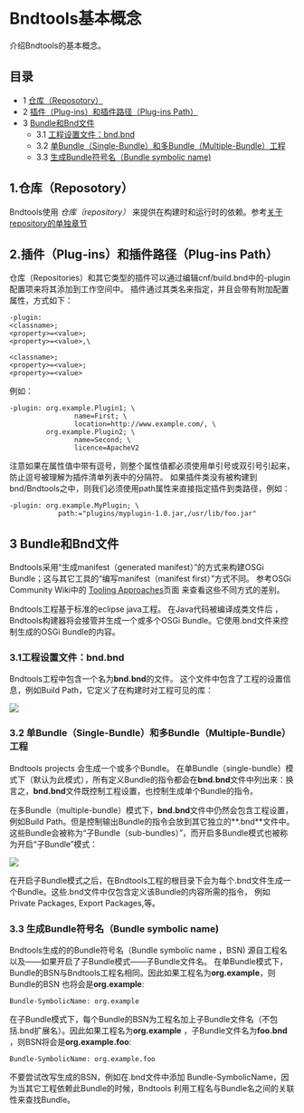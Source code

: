 # Bndtools基本概念

介绍Bndtools的基本概念。

## 目录

- 1 [仓库（Reposotory）](#1)
- 2 [插件（Plug-ins）和插件路径（Plug-ins Path）](#2)
- 3 [Bundle和Bnd文件](#3)
  - 3.1 [工程设置文件：bnd.bnd](#31)
  - 3.2 [单Bundle（Single-Bundle）和多Bundle（Multiple-Bundle）工程](#32)
  - 3.3 [生成Bundle符号名（Bundle symbolic name)](#33)

<span id="1"/>

## 1.仓库（Reposotory）

Bndtools使用 *仓库（repository）* 来提供在构建时和运行时的依赖。参考[关于repository的单独章节](https://caichaowei.github.io/bndtoolscn/2017/01/01/repositories.html)

<span id="2"/>

## 2.插件（Plug-ins）和插件路径（Plug-ins Path）

仓库（Repositories）和其它类型的插件可以通过编辑cnf/build.bnd中的-plugin配置项来将其添加到工作空间中。 插件通过其类名来指定，并且会带有附加配置属性，方式如下：

    -plugin:
    <classname>;
    <property>=<value>;
    <property>=<value>,\

    <classname>;
    <property>=<value>;
    <property>=<value>
例如：

    -plugin: org.example.Plugin1; \
                    name=First; \
                    location=http://www.example.com/, \
             org.example.Plugin2; \
                    name=Second; \
                    licence=ApacheV2

注意如果在属性值中带有逗号，则整个属性值都必须使用单引号或双引号引起来，
防止逗号被理解为插件清单列表中的分隔符。
如果插件类没有被构建到bnd/Bndtools之中，则我们必须使用path属性来直接指定插件到类路径，例如：

    -plugin: org.example.MyPlugin; \
                path:="plugins/myplugin-1.0.jar,/usr/lib/foo.jar"

<span id="3"/>

## 3 Bundle和Bnd文件

Bndtools采用“生成manifest（generated manifest）”的方式来构建OSGi Bundle；这与其它工具的“编写manifest（manifest first）”方式不同。
参考OSGi Community Wiki中的 [Tooling Approaches](http://wiki.osgi.org/wiki/Tooling_Approaches)页面 来查看这些不同方式的差别。

Bndtools工程基于标准的eclipse java工程。
在Java代码被编译成类文件后 ，Bndtools构建器将会接管并生成一个或多个OSGi Bundle。它使用.bnd文件来控制生成的OSGi Bundle的内容。

<span id="31"/>

### 3.1工程设置文件：bnd.bnd

Bndtools工程中包含一个名为**bnd.bnd**的文件。 这个文件中包含了工程的设置信息，例如Build Path，它定义了在构建时对工程可见的库：

![](https://caichaowei.github.io/bndtoolscn/images/concepts/bundles01.png)

<span id="32"/>

### 3.2 单Bundle（Single-Bundle）和多Bundle（Multiple-Bundle）工程

Bndtools projects 会生成一个或多个Bundle。
在单Bundle（single-bundle）模式下（默认为此模式），所有定义Bundle的指令都会在**bnd.bnd**文件中列出来：换言之，**bnd.bnd**文件既控制工程设置，也控制生成单个Bundle的指令。

在多Bundle（multiple-bundle）模式下，**bnd.bnd**文件中仍然会包含工程设置，例如Build Path。但是控制输出Bundle的指令会放到其它独立的**.bnd**文件中。
这些Bundle会被称为“子Bundle（sub-bundles）”，而开启多Bundle模式也被称为开启“子Bundle”模式：

![](https://caichaowei.github.io/bndtoolscn/images/concepts/bundles02.png)

在开启子Bundle模式之后，在Bndtools工程的根目录下会为每个.bnd文件生成一个Bundle。这些.bnd文件中仅包含定义该Bundle的内容所需的指令， 例如Private Packages, Export Packages,等。

<span id="33"/>

### 3.3 生成Bundle符号名（Bundle symbolic name)

Bndtools生成的的Bundle符号名（Bundle symbolic name ，BSN) 源自工程名以及——如果开启了子Bundle模式——子Bundle文件名。
在单Bundle模式下，Bundle的BSN与Bndtools工程名相同。因此如果工程名为**org.example**，则Bundle的BSN 也将会是**org.example**:

    Bundle-SymbolicName: org.example

在子Bundle模式下，每个Bundle的BSN为工程名加上子Bundle文件名（不包括.bnd扩展名）。因此如果工程名为**org.example** ，子Bundle文件名为**foo.bnd** ，则BSN将会是**org.example.foo**:

    Bundle-SymbolicName: org.example.foo

不要尝试改写生成的BSN，例如在.bnd文件中添加 Bundle-SymbolicName，因为当其它工程依赖此Bundle的时候，Bndtools 利用工程名与Bundle名之间的关联性来查找Bundle。